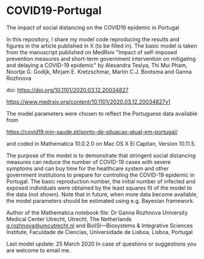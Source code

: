 # COVID19-Portugal
The impact of social distancing on the COVID19 epidemic in Portugal

In this repository, I share my model code reproducing the results and figures in the article published in X (to be filled in). 
The basic model is taken from the manuscript published on MedRxiv "Impact of self-imposed prevention measures and short-term 
government intervention on mitigating and delaying a COVID-19 epidemic" by Alexandra Teslya, Thi Mui Pham, Noortje G. Godijk, 
Mirjam E. Kretzschmar, Martin C.J. Bootsma and Ganna Rozhnova

doi: https://doi.org/10.1101/2020.03.12.20034827

https://www.medrxiv.org/content/10.1101/2020.03.12.20034827v1

The model parameters were chosen to reflect the Portuguese data available from 

https://covid19.min-saude.pt/ponto-de-situacao-atual-em-portugal/ 

and coded in Mathematica 10.0.2.0 on Mac OS X El Capitan, Version 10.11.5. 

The purpose of the model is to demonstrate that stringent social distancing measures can reduce the number of COVID-19 cases with severe symptoms and can buy time for the healthcare system and other government institutions to prepare for controling the COVID-19 epidemic in Portugal. The basic reproduction number, the initial number of infected and exposed individuals were obtained by the least squares fit of the model to the data (not shown). Note that in future, when more data become available, the model parameters should be estimated using e.g. Bayesian framework.

Author of the Mathematica notebook file:
Dr Ganna Rozhnova 
University Medical Center Utrecht, Utrecht, The Netherlands g.rozhnova@umcutrecht.nl and 
BioISI—Biosystems & Integrative Sciences Institute, Faculdade de Ciencias, Universidade de Lisboa, Lisboa, Portugal

Last model update: 25 March 2020
In case of questions or suggestions you are welcome to email me. 
